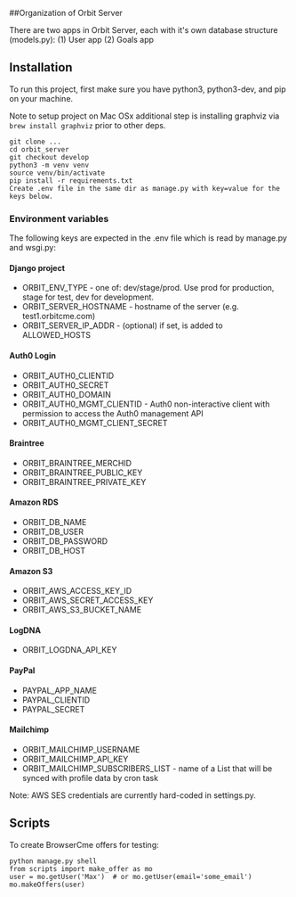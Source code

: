 ##Organization of Orbit Server

There are two apps in Orbit Server, each with it's own database structure (models.py):
(1) User app
(2) Goals app

## Installation

To run this project, first make sure you have python3, python3-dev, and pip on your machine. 

Note to setup project on Mac OSx additional step is installing graphviz via `brew install graphviz` prior to other deps.

  ```
  git clone ...
  cd orbit_server
  git checkout develop
  python3 -m venv venv
  source venv/bin/activate
  pip install -r requirements.txt
  Create .env file in the same dir as manage.py with key=value for the keys below.
  ```


### Environment variables

The following keys are expected in the .env file which is read by manage.py and wsgi.py:

#### Django project

 * ORBIT_ENV_TYPE         - one of: dev/stage/prod.  Use prod for production, stage for test, dev for development.
 * ORBIT_SERVER_HOSTNAME  - hostname of the server (e.g. test1.orbitcme.com)
 * ORBIT_SERVER_IP_ADDR   - (optional) if set, is added to ALLOWED_HOSTS

#### Auth0 Login

 * ORBIT_AUTH0_CLIENTID
 * ORBIT_AUTH0_SECRET
 * ORBIT_AUTH0_DOMAIN
 * ORBIT_AUTH0_MGMT_CLIENTID - Auth0 non-interactive client with permission to access the Auth0 management API
 * ORBIT_AUTH0_MGMT_CLIENT_SECRET

#### Braintree

 * ORBIT_BRAINTREE_MERCHID
 * ORBIT_BRAINTREE_PUBLIC_KEY
 * ORBIT_BRAINTREE_PRIVATE_KEY

#### Amazon RDS

 * ORBIT_DB_NAME
 * ORBIT_DB_USER
 * ORBIT_DB_PASSWORD
 * ORBIT_DB_HOST

#### Amazon S3

 * ORBIT_AWS_ACCESS_KEY_ID
 * ORBIT_AWS_SECRET_ACCESS_KEY
 * ORBIT_AWS_S3_BUCKET_NAME

#### LogDNA

 * ORBIT_LOGDNA_API_KEY

#### PayPal

 * PAYPAL_APP_NAME
 * PAYPAL_CLIENTID
 * PAYPAL_SECRET

#### Mailchimp

  * ORBIT_MAILCHIMP_USERNAME
  * ORBIT_MAILCHIMP_API_KEY
  * ORBIT_MAILCHIMP_SUBSCRIBERS_LIST - name of a List that will be synced with profile data by cron task

Note: AWS SES credentials are currently hard-coded in settings.py.

## Scripts

To create BrowserCme offers for testing:

  ```
  python manage.py shell
  from scripts import make_offer as mo
  user = mo.getUser('Max')  # or mo.getUser(email='some_email')
  mo.makeOffers(user)
  ```

